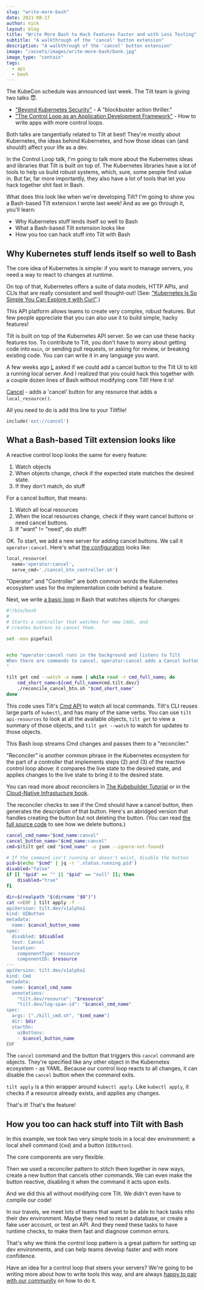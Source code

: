 ```yaml
---
slug: "write-more-bash"
date: 2021-08-17
author: nick
layout: blog
title: "Write More Bash to Hack Features Faster and with Less Testing"
subtitle: "A walkthrough of the 'cancel' button extension"
description: "A walkthrough of the 'cancel' button extension"
image: "/assets/images/write-more-bash/bonk.jpg"
image_type: "contain"
tags:
  - api
  - bash
---
```


The KubeCon schedule was announced last week. The Tilt team is giving two talks
😇.

- ["Beyond Kubernetes Security"](https://sched.co/lV4f) - A "blockbuster action thriller."
- ["The Control Loop as an Application Development Framework"](https://sched.co/lV1E) - How to write apps with more control loops.

Both talks are tangentially related to Tilt at best! They're mostly about
Kubernetes, the ideas behind Kubernetes, and how those ideas can (and should!)
affect your life as a dev.

In the Control Loop talk, I'm going to talk more about the Kubernetes ideas and
libraries that Tilt is built on top of. The Kubernetes libraries have a lot of
tools to help us build robust systems, which, sure, some people find value in.
But far, far more importantly, they also have a lot of tools that let you hack
together shit fast in Bash.

What does this look like when we're developing Tilt? I'm going to show you a
Bash-based Tilt extension I wrote last week! And as we go through it, you'll learn:

- Why Kubernetes stuff lends itself so well to Bash
- What a Bash-based Tilt extension looks like
- How you too can hack stuff into Tilt with Bash

## Why Kubernetes stuff lends itself so well to Bash

The core idea of Kubernetes is simple: if you want to manage servers, you need a way
to react to changes at runtime.

On top of that, Kubernetes offers a suite of data models, HTTP APIs, and CLIs
that are really consistent and well thought-out! (See: ["Kubernetes Is So Simple
You Can Explore it with
Curl"](https://blog.tilt.dev/2021/03/18/kubernetes-is-so-simple.html).)

This API platform allows teams to create very complex, robust features.
But few people appreciate that you can also use it to build simple, hacky features!

Tilt is built on top of the Kubernetes API server. So we can use these hacky
features too. To contribute to Tilt, you don't have to worry about getting code
into `main`, or sending pull requests, or asking for review, or breaking
existing code. You can can write it in any language you want.

A few weeks ago [L](https://twitter.com/ellenkorbes) asked if we could add a
cancel button to the Tilt UI to kill a running local server. And I realized that you could
hack this together with a couple dozen lines of Bash without modifying core Tilt! Here it is!

[Cancel](https://github.com/tilt-dev/tilt-extensions/tree/master/cancel) - adds a 'cancel' button for any resource that adds a `local_resource()`.

All you need to do is add this line to your Tiltfile!

```python
include('ext://cancel')
```

## What a Bash-based Tilt extension looks like

A reactive control loop looks the same for every feature: 

1. Watch objects
2. When objects change, check if the expected state matches the desired state.
3. If they don't match, do stuff

For a cancel button, that means:

1. Watch all local resources
2. When the local resources change, check if they want cancel buttons or need cancel buttons.
3. If "want" != "need", do stuff!

OK. To start, we add a new server for adding cancel buttons. We call it `operator:cancel`. Here's
what [the configuration](https://github.com/tilt-dev/tilt-extensions/blob/master/cancel/Tiltfile) looks like:

```python
local_resource(
  name='operator:cancel',
  serve_cmd='./cancel_btn_controller.sh')
```

"Operator" and "Controller" are both common words the Kubernetes ecosystem uses for 
the implementation code behind a feature.

Next, we write [a basic
loop](https://github.com/tilt-dev/tilt-extensions/blob/master/cancel/cancel_btn_controller.sh)
in Bash that watches objects for changes:

```bash
#!/bin/bash
#
# Starts a controller that watches for new Cmds, and
# creates buttons to cancel them.

set -eou pipefail


echo "operator:cancel runs in the background and listens to Tilt
When there are commands to cancel, operator:cancel adds a Cancel button to the Tilt UI
"

tilt get cmd --watch -o name | while read -r cmd_full_name; do
    cmd_short_name=${cmd_full_name#cmd.tilt.dev/}
    ./reconcile_cancel_btn.sh "$cmd_short_name"
done
```

This code uses Tilt's [Cmd API](https://api.tilt.dev/core/cmd-v1alpha1.html) to
watch all local commands. Tilt's CLI reuses large parts of `kubectl`, and has
many of the same verbs.  You can use `tilt api-resources` to look at all the
available objects, `tilt get` to view a summary of those objects, and `tilt get
--watch` to watch for updates to those objects.

This Bash loop streams Cmd changes and passes them to a "reconciler."

"Reconciler" is another common phrase in the Kubernetes ecosystem for the part
of a controller that implements steps (2) and (3) of the reactive control loop
above: it compares the live state to the desired state, and applies changes to
the live state to bring it to the desired state.

You can read more about reconcilers
in [The Kubebuilder Tutorial](https://book.kubebuilder.io/cronjob-tutorial/controller-overview.html)
or in the [Cloud-Native Infrastucture book](https://www.oreilly.com/library/view/cloud-native-infrastructure/9781491984291/).

The reconciler checks to see if the Cmd should have a cancel button, then
generates the description of that button. Here's an abridged version that
handles creating the button but not deleting the button. (You can read [the full
source
code](https://github.com/tilt-dev/tilt-extensions/blob/master/cancel/reconcile_cancel_btn.sh)
to see how we delete buttons.)

```bash
cancel_cmd_name="$cmd_name:cancel"
cancel_button_name="$cmd_name:cancel"
cmd=$(tilt get cmd "$cmd_name" -o json --ignore-not-found)

# If the command isn't running or doesn't exist, disable the button
pid=$(echo "$cmd" | jq -r '.status.running.pid')
disabled="false"
if [[ "$pid" == "" || "$pid" == "null" ]]; then
    disabled="true"
fi

dir=$(realpath "$(dirname "$0")")
cat <<EOF | tilt apply -f -
apiVersion: tilt.dev/v1alpha1
kind: UIButton
metadata:
  name: $cancel_button_name
spec:
  disabled: $disabled
  text: Cancel
  location:
    componentType: resource
    componentID: $resource
---
apiVersion: tilt.dev/v1alpha1
kind: Cmd
metadata:
  name: $cancel_cmd_name
  annotations:
    "tilt.dev/resource": "$resource"
    "tilt.dev/log-span-id": "$cancel_cmd_name"
spec:
  args: ["./kill_cmd.sh", "$cmd_name"]
  dir: $dir
  startOn:
    uiButtons:
    - $cancel_button_name
EOF
```

The `cancel` command and the button that triggers this `cancel` command are
objects. They're specified like any other object in the Kubernetes ecosystem -
as YAML. Because our control loop reacts to all changes, it can disable the
`cancel` button when the command exits.

`tilt apply` is a thin wrapper around `kubectl apply`. Like `kubectl apply`, it
checks if a resource already exists, and applies any changes.

That's it! That's the feature!

## How you too can hack stuff into Tilt with Bash

In this example, we took two very simple tools in a local dev environment: a
local shell command (`Cmd`) and a button (`UIButton`).

The core components are very flexible.

Then we used a reconciler pattern to stitch them together in new ways,
create a new button that cancels other commands. We can even make the button reactive,
disabling it when the command it acts upon exits.

And we did this all without modifying core Tilt. We didn't even have to compile our code!

In our travels, we meet lots of teams that want to be able to hack tasks ntto
their dev environment.  Maybe they need to reset a database, or create a fake
user account, or test an API.  And they need these tasks to have runtime checks,
to make them fast and diagnose common errors.

That's why we think the control loop pattern is a great pattern for setting up
dev environments, and can help teams develop faster and with more confidence.

Have an idea for a control loop that steers your servers? We're going to be
writing more about how to write tools this way, and are always [happy to pair
with our community](https://docs.tilt.dev/#community) on how to do it.
